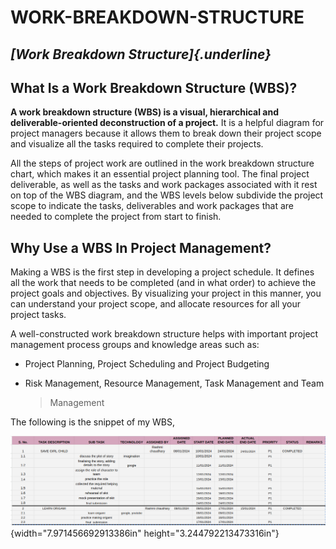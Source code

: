 # WORK-BREAKDOWN-STRUCTURE
 ***[Work Breakdown Structure]{.underline}***
--------------------------------------------

**What Is a Work Breakdown Structure (WBS)?**
---------------------------------------------

**A work breakdown structure (WBS) is a visual, hierarchical and
deliverable-oriented deconstruction of a project.** It is a helpful
diagram for project managers because it allows them to break down their
project scope and visualize all the tasks required to complete their
projects.

All the steps of project work are outlined in the work breakdown
structure chart, which makes it an essential project planning tool. The
final project deliverable, as well as the tasks and work packages
associated with it rest on top of the WBS diagram, and the WBS levels
below subdivide the project scope to indicate the tasks, deliverables
and work packages that are needed to complete the project from start to
finish.

**Why Use a WBS In Project Management?**
----------------------------------------

Making a WBS is the first step in developing a project schedule. It
defines all the work that needs to be completed (and in what order) to
achieve the project goals and objectives. By visualizing your project in
this manner, you can understand your project scope, and allocate
resources for all your project tasks.

A well-constructed work breakdown structure helps with important project
management process groups and knowledge areas such as:

-   Project Planning, Project Scheduling and Project Budgeting

-   Risk Management, Resource Management, Task Management and Team
    > Management

The following is the snippet of my WBS,

![](.//media/image1.png){width="7.971456692913386in"
height="3.244792213473316in"}
